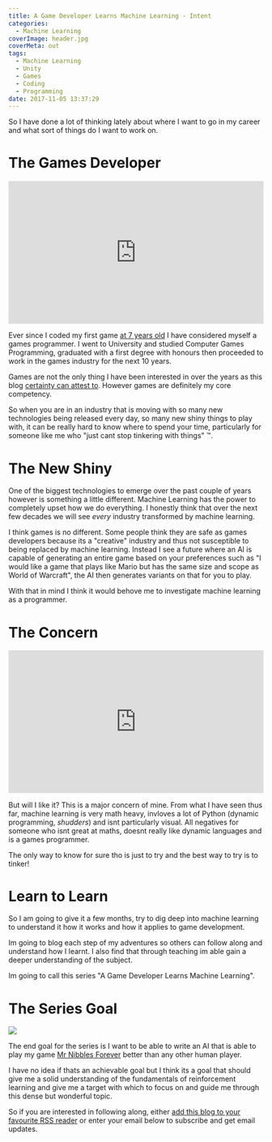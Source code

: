 ```yaml
---
title: A Game Developer Learns Machine Learning - Intent
categories:
  - Machine Learning
coverImage: header.jpg
coverMeta: out
tags:
  - Machine Learning
  - Unity
  - Games
  - Coding
  - Programming
date: 2017-11-05 13:37:29
---
```


So I have done a lot of thinking lately about where I want to go in my career and what sort of things do I want to work on. 

<!-- more -->

# The Games Developer

<div style="width:100%;height:0;padding-bottom:56%;position:relative;"><iframe src="https://giphy.com/embed/sGo2gLac9UJwY" width="100%" height="100%" style="position:absolute" frameBorder="0" class="giphy-embed" allowFullScreen></iframe></div><p>

Ever since I coded my first game [at 7 years old](http://localhost:4500/about/) I have considered myself a games programmer. I went to University and studied Computer Games Programming, graduated with a first degree with honours then proceeded to work in the games industry for the next 10 years. 

Games are not the only thing I have been interested in over the years as this blog [certainty can attest to](/all-tags/). However games are definitely my core competency. 

So when you are in an industry that is moving with so many new technologies being released every day, so many new shiny things to play with, it can be really hard to know where to spend your time, particularly for someone like me who "just cant stop tinkering with things" ™.

# The New Shiny

One of the biggest technologies to emerge over the past couple of years however is something a little different. Machine Learning has the power to completely upset how we do everything. I honestly think that over the next few decades we will see *every* industry transformed by machine learning.

I think games is no different. Some people think they are safe as games developers because its a "creative" industry and thus not susceptible to being replaced by machine learning. Instead I see a future where an AI is capable of generating an entire game based on your preferences such as "I would like a game that plays like Mario but has the same size and scope as World of Warcraft", the AI then generates variants on that for you to play.

With that in mind I think it would behove me to investigate machine learning as a programmer. 

# The Concern

<div style="width:100%;height:0;padding-bottom:56%;position:relative;"><iframe src="https://giphy.com/embed/rdvtXVH7jDjKU" width="100%" height="100%" style="position:absolute" frameBorder="0" class="giphy-embed" allowFullScreen></iframe></div><p>

But will I like it? This is a major concern of mine. From what I have seen thus far, machine learning is very math heavy, invloves a lot of Python (dynamic programming, *shudders*) and isnt particularly visual. All negatives for someone who isnt great at maths, doesnt really like dynamic languages and is a games programmer.

The only way to know for sure tho is just to try and the best way to try is to tinker! 

# Learn to Learn

So I am going to give it a few months, try to dig deep into machine learning to understand it how it works and how it applies to game development. 

Im going to blog each step of my adventures so others can follow along and understand how I learnt. I also find that through teaching im able gain a deeper understanding of the subject.

Im going to call this series "A Game Developer Learns Machine Learning".

# The Series Goal

[![](https://www.mikecann.co.uk/wp-content/uploads/2016/05/MrNibblesForever_Gif_5.gif)](https://www.mikecann.co.uk/wp-content/uploads/2016/05/MrNibblesForever_Gif_5.gif)

The end goal for the series is I want to be able to write an AI that is able to play my game [Mr Nibbles Forever](http://epicshrimp.com/app/mrnibblesforever/) better than any other human player.

I have no idea if thats an achievable goal but I think its a goal that should give me a solid understanding of the fundamentals of reinforcement learning and give me a target with which to focus on and guide me through this dense but wonderful topic.

So if you are interested in following along, either [add this blog to your favourite RSS reader](/atom.xml) or enter your email below to subscribe and get email updates.